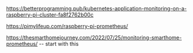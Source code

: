 https://betterprogramming.pub/kubernetes-application-monitoring-on-a-raspberry-pi-cluster-fa8f2762b00c 


https://pimylifeup.com/raspberry-pi-prometheus/


https://thesmarthomejourney.com/2022/07/25/monitoring-smarthome-prometheus/ -- start with this